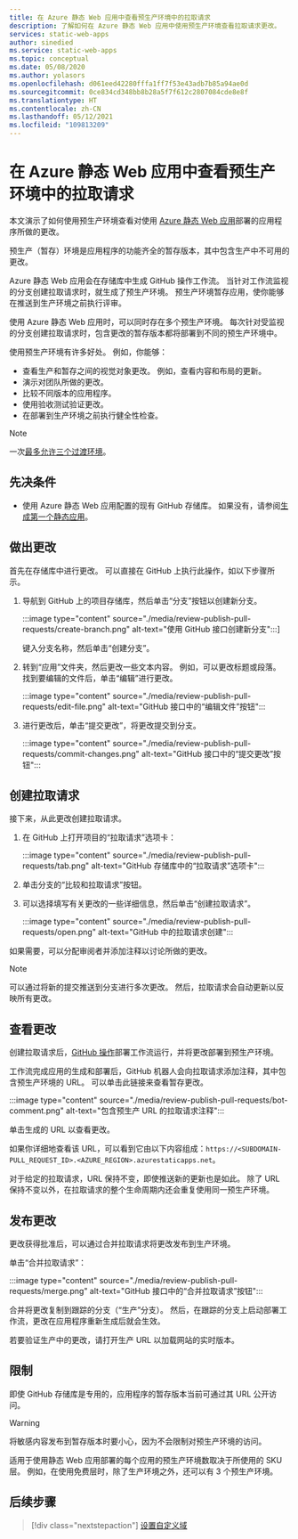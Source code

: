 ```yaml
---
title: 在 Azure 静态 Web 应用中查看预生产环境中的拉取请求
description: 了解如何在 Azure 静态 Web 应用中使用预生产环境查看拉取请求更改。
services: static-web-apps
author: sinedied
ms.service: static-web-apps
ms.topic: conceptual
ms.date: 05/08/2020
ms.author: yolasors
ms.openlocfilehash: d061eed42280fffa1ff7f53e43adb7b85a94ae0d
ms.sourcegitcommit: 0ce834cd348bb8b28a5f7f612c2807084cde8e8f
ms.translationtype: HT
ms.contentlocale: zh-CN
ms.lasthandoff: 05/12/2021
ms.locfileid: "109813209"
---
```

# <a name="review-pull-requests-in-pre-production-environments-in-azure-static-web-apps"></a>在 Azure 静态 Web 应用中查看预生产环境中的拉取请求

本文演示了如何使用预生产环境查看对使用 [Azure 静态 Web 应用](overview.md)部署的应用程序所做的更改。

预生产（暂存）环境是应用程序的功能齐全的暂存版本，其中包含生产中不可用的更改。

Azure 静态 Web 应用会在存储库中生成 GitHub 操作工作流。 当针对工作流监视的分支创建拉取请求时，就生成了预生产环境。 预生产环境暂存应用，使你能够在推送到生产环境之前执行评审。

使用 Azure 静态 Web 应用时，可以同时存在多个预生产环境。 每次针对受监视的分支创建拉取请求时，包含更改的暂存版本都将部署到不同的预生产环境中。

使用预生产环境有许多好处。 例如，你能够：

- 查看生产和暂存之间的视觉对象更改。 例如，查看内容和布局的更新。
- 演示对团队所做的更改。
- 比较不同版本的应用程序。
- 使用验收测试验证更改。
- 在部署到生产环境之前执行健全性检查。

> [!NOTE]
> 一次[最多允许三个过渡环境](quotas.md)。

## <a name="prerequisites"></a>先决条件

- 使用 Azure 静态 Web 应用配置的现有 GitHub 存储库。 如果没有，请参阅[生成第一个静态应用](getting-started.md)。

## <a name="make-a-change"></a>做出更改

首先在存储库中进行更改。 可以直接在 GitHub 上执行此操作，如以下步骤所示。

1. 导航到 GitHub 上的项目存储库，然后单击“分支”按钮以创建新分支。

    :::image type="content" source="./media/review-publish-pull-requests/create-branch.png" alt-text="使用 GitHub 接口创建新分支":::]

    键入分支名称，然后单击“创建分支”。

1. 转到“应用”文件夹，然后更改一些文本内容。 例如，可以更改标题或段落。 找到要编辑的文件后，单击“编辑”进行更改。

    :::image type="content" source="./media/review-publish-pull-requests/edit-file.png" alt-text="GitHub 接口中的“编辑文件”按钮":::

1. 进行更改后，单击“提交更改”，将更改提交到分支。

    :::image type="content" source="./media/review-publish-pull-requests/commit-changes.png" alt-text="GitHub 接口中的“提交更改”按钮":::

## <a name="create-a-pull-request"></a>创建拉取请求

接下来，从此更改创建拉取请求。

1. 在 GitHub 上打开项目的“拉取请求”选项卡：

    :::image type="content" source="./media/review-publish-pull-requests/tab.png" alt-text="GitHub 存储库中的“拉取请求”选项卡":::

1. 单击分支的“比较和拉取请求”按钮。

1. 可以选择填写有关更改的一些详细信息，然后单击“创建拉取请求”。

    :::image type="content" source="./media/review-publish-pull-requests/open.png" alt-text="GitHub 中的拉取请求创建":::

如果需要，可以分配审阅者并添加注释以讨论所做的更改。

> [!NOTE]
> 可以通过将新的提交推送到分支进行多次更改。 然后，拉取请求会自动更新以反映所有更改。

## <a name="review-changes"></a>查看更改

创建拉取请求后，[GitHub 操作](https://github.com/features/actions)部署工作流运行，并将更改部署到预生产环境。

工作流完成应用的生成和部署后，GitHub 机器人会向拉取请求添加注释，其中包含预生产环境的 URL。 可以单击此链接来查看暂存更改。

:::image type="content" source="./media/review-publish-pull-requests/bot-comment.png" alt-text="包含预生产 URL 的拉取请求注释":::

单击生成的 URL 以查看更改。

如果你详细地查看该 URL，可以看到它由以下内容组成：`https://<SUBDOMAIN-PULL_REQUEST_ID>.<AZURE_REGION>.azurestaticapps.net`。

对于给定的拉取请求，URL 保持不变，即使推送新的更新也是如此。 除了 URL 保持不变以外，在拉取请求的整个生命周期内还会重复使用同一预生产环境。

## <a name="publish-changes"></a>发布更改

更改获得批准后，可以通过合并拉取请求将更改发布到生产环境。

单击“合并拉取请求”：

:::image type="content" source="./media/review-publish-pull-requests/merge.png" alt-text="GitHub 接口中的“合并拉取请求”按钮":::

合并将更改复制到跟踪的分支（“生产”分支）。 然后，在跟踪的分支上启动部署工作流，更改在应用程序重新生成后就会生效。

若要验证生产中的更改，请打开生产 URL 以加载网站的实时版本。

## <a name="limitations"></a>限制

即使 GitHub 存储库是专用的，应用程序的暂存版本当前可通过其 URL 公开访问。

> [!WARNING]
> 将敏感内容发布到暂存版本时要小心，因为不会限制对预生产环境的访问。

适用于使用静态 Web 应用部署的每个应用的预生产环境数取决于所使用的 SKU 层。 例如，在使用免费层时，除了生产环境之外，还可以有 3 个预生产环境。

## <a name="next-steps"></a>后续步骤

> [!div class="nextstepaction"]
> [设置自定义域](custom-domain.md)
